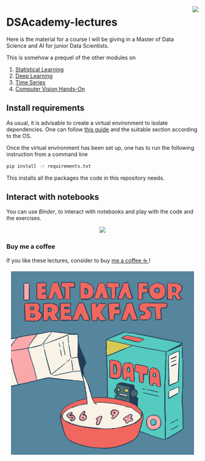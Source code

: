 <a href="https://oscar-defelice.github.io"><img src="https://user-images.githubusercontent.com/49638680/98257151-9f5e5800-1f7f-11eb-9f42-479a4fc6cf24.png" height="125" align="right" /></a>

# DSAcademy-lectures
Here is the material for a course I will be giving in a Master of Data Science and AI for junior Data Scientists.

This is somehow a prequel of the other modules on 
1. [Statistical Learning](https://github.com/oscar-defelice/ML-lectures)
2. [Deep Learning](https://github.com/oscar-defelice/DeepLearning-lectures)
3. [Time Series](https://github.com/oscar-defelice/TimeSeries-lectures)
4. [Computer Vision Hands-On](https://github.com/oscar-defelice/Computer-Vision-Hands-on)

## Install requirements
As usual, it is advisable to create a virtual environment to isolate dependencies.
One can follow [this guide](https://packaging.python.org/guides/installing-using-pip-and-virtual-environments/) and the suitable section according to the OS.

Once the virtual environment has been set up, one has to run the following instruction from a command line

```bash
pip install -r requirements.txt
```
This installs all the packages the code in this repository needs.

## Interact with notebooks

You can use _Binder_, to interact with notebooks and play with the code and the exercises.

<p align="center">
<a href = https://mybinder.org/v2/gh/oscar-defelice/DSAcademy-lectures/HEAD?urlpath=lab> <img src="https://mybinder.org/badge_logo.svg"> </a>
</p>

### Buy me a coffee

If you like these lectures, consider to buy [me a coffee ☕️ ](https://github.com/sponsors/oscar-defelice)!

<p align="center">
  <a href="https://github.com/sponsors/oscar-defelice"><img src="images/breakfast.gif"></a>
</p>
